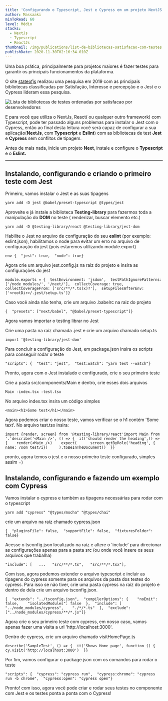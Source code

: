 ```yaml
---
title: 'Configurando o Typescript, Jest e Cypress em um projeto NextJS'
author: Massaaki
minToRead: 60
level: Médio
stacks:
  - NextJs
  - Typescript
  - ReactJs
thumbnail: /img/publications/list-de-bibliotecas-satisfacao-com-testes.png
publishDate: 2020-11-30T02:16:34.010Z
---
```

Uma boa prática, principalmente para projetos maiores é fazer testes para garantir os principais funcionamentos da plataforma.

O site [stateofjs](https://2019.stateofjs.com/pt/testing/) realizou uma pesquisa em 2019 com as principais bibliotecas classificadas por Satisfação, Interesse e percepção e o Jest e o Cypress lideram essa pesquisa.

![Lista de bibliotecas de testes ordenadas por satisfacao por desenvolvedores](/img/publications/list-de-bibliotecas-satisfacao-com-testes.png "lista de satisfacao de bibliotecas de testes")

E para você que utiliza o NextJs, React( ou qualquer outro framework) com Typescript, pode ter passado alguns problemas para instalar o Jest com o Cypress, então ao final desta leitura você será capaz de configurar a sua aplicação(**NextJs**, com **Typescript** e **Eslint**) com as bibliotecas de test **Jest** e **Cypress** sem conflitos de tipagem.



Antes de mais nada, inicie um projeto **Next**, instale e configure o **Typescript** e o **Eslint.**

****

## Instalando, configurando e criando o primeiro teste com Jest

Primeiro, vamos instalar o Jest e as suas tipagens

```
yarn add -D jest @babel/preset-typescript @types/jest
```

Aproveite e já instale a biblioteca **Testing-library** para fazermos toda a manipulação do **DOM** no teste ( renderizar, buscar elemento etc.)

```
yarn add -D @testing-library/react @testing-library/jest-dom
```

Habilite o Jest no arquivo de configuração do seu **eslint** (por exemplo: eslint.json), habilitamos o node para evitar um erro no arquivo de configuração do jest (pois estaremos utilizando module.export)

```
env {  "jest": true,  "node": true}
```

Agora crie um arquivo jest.config.js na raiz do projeto e insira as configurações do jest

```
module.exports = {  testEnvironment: 'jsdom',  testPathIgnorePatterns: ['/node_modules/', '/next/'],  collectCoverage: true,  collectCoverageFrom: ['src/**/*.ts(x)?'],  setupFilesAfterEnv: ['<rootDir>/.jest/setup.ts']}
```

Caso você ainda não tenha, crie um arquivo .babelrc na raiz do projeto

```
{  "presets": ["next/babel", "@babel/preset-typescript"]}
```

Agora vamos importar o testing librar no Jest

Crie uma pasta na raiz chamada .jest e crie um arquivo chamado setup.ts

```
import '@testing-library/jest-dom'
```

Para concluir a configuração do Jest, em package.json insira os scripts para conseguir rodar o teste

```
"scripts": {  "test": "jest",  "test:watch": "yarn test --watch"}
```

Pronto, agora com o Jest instalado e configurado, crie o seu primeiro teste

Crie a pasta src/components/Main e dentro, crie esses dois arquivos

```
Main -index.tsx -test.tsx
```

No arquivo index.tsx insira um código simples

```
<main><h1>Some test</h1></main>
```

Agora podemos criar o nosso teste, vamos verificar se o h1 contém 'Some text'. No arquivo test.tsx insira:

```
import {render, screen} from '@testing-library/react'import Main from '.'describe('<Main />', () => {  it('should render the heading',() => {    render(<Main />)    expect(      screen.getByRole('heading', { name: /som test/i})     ).toBeInTheDocument()  }}
```

pronto, agora temos o jest e o nosso primeiro teste configurado, simples assim =)



## Instalando, configurando e fazendo um exemplo com Cypress

Vamos instalar o cypress e também as tipagens necessárias para rodar com o typescript

```
yarn add "cypress" "@types/mocha" "@types/chai"
```

crie um arquivo na raiz chamado cypress.json 

```
{  "pluginsFile": false,  "supportFile": false,  "fixturesFolder": false}
```

Acesse o tsconfig.json localizado na raiz e altere o 'include' para direcionar as configurações apenas para a pasta src (ou onde você insere os seus arquivos que trabalha)

```
"include": [   ...   "src/**/*.ts",   "src/**/*.tsx"],
```

Com isso, agora podemos extender o arquivo typescript e incluir as tipagens do cypress somente para os arquivos da pasta dos testes do cypress. Para isso se não tiver, crie uma pasta cypress na raiz do projeto e dentro de dela crie um arquivo tsconfig.json.

```
{  "extends": "../tsconfig.json",  "compilerOptions": {    "noEmit": false,    "isolatedModules": false  },  "include": [    "../node_modules/cypress",    "./*/*.ts"  ],  "exclude": ["../node_modules/cypress/**/*.js"]}
```

Agora crie o seu primeiro teste com cypress, em nosso caso, vamos apenas fazer uma visita a url 'http://localhost:3000'. 

Dentro de cypress, crie um arquivo chamado visitHomePage.ts

```
describe('SampleTest', () => {  it('Shows Home page', function () {    cy.visit('http://localhost:3000')  }}
```

Por fim, vamos configurar o package.json com os comandos para rodar o teste

```
"scripts": {  "cypress": "cypress run",  "cypress:chrome": "cypress run -b chrome",  "cypress:open": "cypress open"}
```

Pronto! com isso, agora você pode criar e rodar seus testes no componente com Jest e os testes ponta a ponta com o Cypress!
